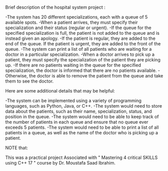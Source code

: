 Brief description of the hospital system project :

-The system has 20 different specializations, each with a queue of 5 available spots. 
-When a patient arrives, they must specify their specialization and their status (regular or urgent). 
-If the queue for the specified specialization is full, the patient is not added to the queue and is instead given an apology. 
-If the patient is regular, they are added to the end of the queue. If the patient is urgent, they are added to the front of the queue. 
-The system can print a list of all patients who are waiting for a doctor in a particular specialization. 
-When a doctor arrives to pick up a patient, they must specify the specialization of the patient they are picking up. 
-If there are no patients waiting in the queue for the specified specialization, the doctor is informed that there are no patients available. 
-Otherwise, the doctor is able to remove the patient from the queue and take them to see the doctor.

Here are some additional details that may be helpful:

-The system can be implemented using a variety of programming languages, such as Python, Java, or C++. 
-The system would need to store data about the patients, such as their name, specialization, status, and position in the queue. 
-The system would need to be able to keep track of the number of patients in each queue and ensure that no queue ever exceeds 5 patients. 
-The system would need to be able to print a list of all patients in a queue, as well as the name of the doctor who is picking up a patient.



NOTE that:

This was a practical project Associated with " Mastering 4 critical SKILLS using C++ 17 " course by Dr. Moustafa Saad Ibrahim.
